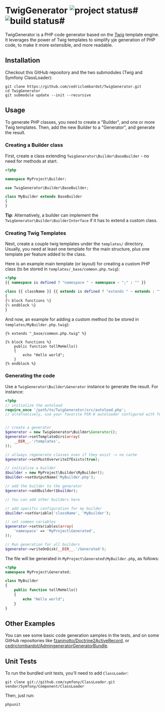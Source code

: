 # TwigGenerator ![project status](http://stillmaintained.com/cedriclombardot/TwigGenerator.png)# ![build status](https://secure.travis-ci.org/cedriclombardot/TwigGenerator.png)#

TwigGenerator is a PHP code generator based on the [Twig](https://github.com/fabpot/Twig) template engine. It leverages the power of Twig templates to simplify yje generation of PHP code, to make it more extensible, and more readable.

## Installation

Checkout this GitHub repository and the two submodules (Twig and Symfony ClassLoader):

```
git clone https://github.com/cedriclombardot/TwigGenerator.git
cd TwigGenerator
git submodule update --init --recursive
```

## Usage

To generate PHP classes, you need to create a "Builder", and one or more Twig templates. Then, add the new Builder to a "Generator", and generate the result.

### Creating a Builder class

First, create a class extending `TwigGenerator\Builder\BaseBuilder` - no need for methods at start.

```php
<?php

namespace MyProject\Builder;

use TwigGenerator\Builder\BaseBuilder;

class MyBuilder extends BaseBuilder
{
}
```

**Tip**: Alternatively, a builder can implement the `TwigGenerator\Builder\BuilderInterface` if it has to extend a custom class.

### Creating Twig Templates

Next, create a couple twig templates under the `templates/` directory. Usually, you need at least one template for the main structure, plus one template per feature added to the class.

Here is an example main template (or layout) for creating a custom PHP class (to be stored in `templates/_base/common.php.twig`):

```php
<?php
{{ namespace is defined ? "namespace " ~ namespace ~ ";" : "" }}

class {{ className }} {{ extends is defined ? "extends " ~ extends : "" }}
{
{% block functions %}
{% endblock %}
}
```

And now, an example for adding a custom method (to be stored in `templates/MyBuilder.php.twig`):

```
{% extends "_base/common.php.twig" %}

{% block functions %}
	public function tellMeHello()
	{
		echo "Hello world";
	}
{% endblock %}
```

### Generating the code

Use a `TwigGenerator\Builder\Generator` instance to generate the result. For instance:

```php
<?php
// initialize the autoload
require_once '/path/to/TwigGenerator/src/autoload.php';
// alternatively, use your favorite PSR-0 autoloader configured with TwigGenerator, Symfony and Twig


// create a generator
$generator = new TwigGenerator\Builder\Generator();
$generator->setTemplateDirs(array(
	__DIR__.'/templates',
));

// allways regenerate classes even if they exist -> no cache
$generator->setMustOverwriteIfExists(true);

// initialize a builder
$builder = new MyProject\Builder\MyBuilder();
$builder->setOutputName('MyBuilder.php');

// add the builder to the generator
$generator->addBuilder($builder);

// You can add other builders here

// add specific configuration for my builder
$builder->setVariable('className', 'MyBuilder');

// set common variables
$generator->setVariables(array(
	'namespace' => 'MyProject\Generated',
));

// Run generation for all builders
$generator->writeOnDisk(__DIR__.'/Generated');
```

The file will be generated in `MyProject\Generated\MyBuilder.php`, as follows:

```php
<?php
namespace MyProject\Generated;

class MyBuilder
{
	public function tellMeHello()
	{
		echo "Hello world";
	}
}
```

## Other Examples

You can see some basic code generation samples in the tests, and on some GitHub repositories like [fzaninotto/Doctrine2ActiveRecord](https://github.com/fzaninotto/Doctrine2ActiveRecord), or [cedriclombardot/AdmingeneratorGeneratorBundle](https://github.com/cedriclombardot/AdmingeneratorGeneratorBundle).


## Unit Tests

To run the bundled unit tests, you'll need to add `ClassLoader`:

    git clone git://github.com/symfony/ClassLoader.git vendor/Symfony/Component/ClassLoader

Then, just run:

    phpunit
